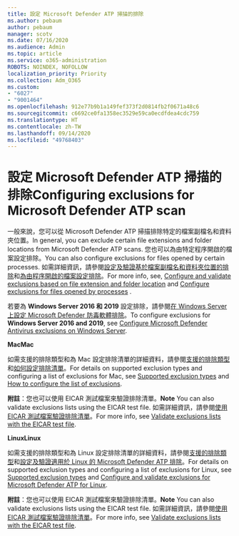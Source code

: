 ```yaml
---
title: 設定 Microsoft Defender ATP 掃描的排除
ms.author: pebaum
author: pebaum
manager: scotv
ms.date: 07/16/2020
ms.audience: Admin
ms.topic: article
ms.service: o365-administration
ROBOTS: NOINDEX, NOFOLLOW
localization_priority: Priority
ms.collection: Adm_O365
ms.custom:
- "6027"
- "9001464"
ms.openlocfilehash: 912e77b9b1a149fef373f2d0814fb2f0671a48c6
ms.sourcegitcommit: c6692ce0fa1358ec3529e59ca0ecdfdea4cdc759
ms.translationtype: HT
ms.contentlocale: zh-TW
ms.lasthandoff: 09/14/2020
ms.locfileid: "49768403"
---
```

# <a name="configuring-exclusions-for-microsoft-defender-atp-scan"></a><span data-ttu-id="15fff-102">設定 Microsoft Defender ATP 掃描的排除</span><span class="sxs-lookup"><span data-stu-id="15fff-102">Configuring exclusions for Microsoft Defender ATP scan</span></span>

<span data-ttu-id="15fff-103">一般來說，您可以從 Microsoft Defender ATP 掃描排除特定的檔案副檔名和資料夾位置。</span><span class="sxs-lookup"><span data-stu-id="15fff-103">In general, you can exclude certain file extensions and folder locations from Microsoft Defender ATP scans.</span></span> <span data-ttu-id="15fff-104">您也可以為由特定程序開啟的檔案設定排除。</span><span class="sxs-lookup"><span data-stu-id="15fff-104">You can also configure exclusions for files opened by certain processes.</span></span> <span data-ttu-id="15fff-105">如需詳細資訊，請參閱[設定及驗證基於檔案副檔名和資料夾位置的排除](https://docs.microsoft.com/windows/security/threat-protection/microsoft-defender-antivirus/configure-extension-file-exclusions-microsoft-defender-antivirus)和[為由程序開啟的檔案設定排除](https://docs.microsoft.com/windows/security/threat-protection/microsoft-defender-antivirus/configure-process-opened-file-exclusions-microsoft-defender-antivirus)。</span><span class="sxs-lookup"><span data-stu-id="15fff-105">For more info, see, [Configure and validate exclusions based on file extension and folder location](https://docs.microsoft.com/windows/security/threat-protection/microsoft-defender-antivirus/configure-extension-file-exclusions-microsoft-defender-antivirus) and [Configure exclusions for files opened by processes](https://docs.microsoft.com/windows/security/threat-protection/microsoft-defender-antivirus/configure-process-opened-file-exclusions-microsoft-defender-antivirus) .</span></span>

<span data-ttu-id="15fff-106">若要為 **Windows Server 2016 和 2019** 設定排除，請參閱[在 Windows Server 上設定 Microsoft Defender 防毒軟體排除](https://docs.microsoft.com/windows/security/threat-protection/microsoft-defender-antivirus/configure-server-exclusions-microsoft-defender-antivirus)。</span><span class="sxs-lookup"><span data-stu-id="15fff-106">To configure exclusions for  **Windows Server 2016 and 2019**, see [Configure Microsoft Defender Antivirus exclusions on Windows Server](https://docs.microsoft.com/windows/security/threat-protection/microsoft-defender-antivirus/configure-server-exclusions-microsoft-defender-antivirus).</span></span>

<span data-ttu-id="15fff-107">**Mac**</span><span class="sxs-lookup"><span data-stu-id="15fff-107">**Mac**</span></span>

<span data-ttu-id="15fff-108">如需支援的排除類型和為 Mac 設定排除清單的詳細資料，請參閱[支援的排除類型](https://docs.microsoft.com/windows/security/threat-protection/microsoft-defender-atp/mac-exclusions#supported-exclusion-types)和[如何設定排除清單](https://docs.microsoft.com/windows/security/threat-protection/microsoft-defender-atp/mac-exclusions#how-to-configure-the-list-of-exclusions)。</span><span class="sxs-lookup"><span data-stu-id="15fff-108">For details on supported exclusion types and configuring a list of exclusions for Mac, see [Supported exclusion types](https://docs.microsoft.com/windows/security/threat-protection/microsoft-defender-atp/mac-exclusions#supported-exclusion-types) and [How to configure the list of exclusions](https://docs.microsoft.com/windows/security/threat-protection/microsoft-defender-atp/mac-exclusions#how-to-configure-the-list-of-exclusions).</span></span>

<span data-ttu-id="15fff-109">**附註**：您也可以使用 EICAR 測試檔案來驗證排除清單。</span><span class="sxs-lookup"><span data-stu-id="15fff-109">**Note** You can also validate exclusions lists using the EICAR test file.</span></span> <span data-ttu-id="15fff-110">如需詳細資訊，請參閱[使用 EICAR 測試檔案驗證排除清單](https://docs.microsoft.com/windows/security/threat-protection/microsoft-defender-atp/mac-exclusions#validate-exclusions-lists-with-the-eicar-test-file)。</span><span class="sxs-lookup"><span data-stu-id="15fff-110">For more info, see [Validate exclusions lists with the EICAR test file](https://docs.microsoft.com/windows/security/threat-protection/microsoft-defender-atp/mac-exclusions#validate-exclusions-lists-with-the-eicar-test-file).</span></span> 

<span data-ttu-id="15fff-111">**Linux**</span><span class="sxs-lookup"><span data-stu-id="15fff-111">**Linux**</span></span>

<span data-ttu-id="15fff-112">如需支援的排除類型和為 Linux 設定排除清單的詳細資料，請參閱[支援的排除類型](https://docs.microsoft.com/windows/security/threat-protection/microsoft-defender-atp/linux-exclusions#supported-exclusion-types)和[設定及驗證適用於 Linux 的 Microsoft Defender ATP 排除](https://docs.microsoft.com/windows/security/threat-protection/microsoft-defender-atp/linux-exclusions)。</span><span class="sxs-lookup"><span data-stu-id="15fff-112">For details on supported exclusion types and configuring a list of exclusions for Linux, see [Supported exclusion types](https://docs.microsoft.com/windows/security/threat-protection/microsoft-defender-atp/linux-exclusions#supported-exclusion-types) and [Configure and validate exclusions for Microsoft Defender ATP for Linux](https://docs.microsoft.com/windows/security/threat-protection/microsoft-defender-atp/linux-exclusions).</span></span>

<span data-ttu-id="15fff-113">**附註**：您也可以使用 EICAR 測試檔案來驗證排除清單。</span><span class="sxs-lookup"><span data-stu-id="15fff-113">**Note** You can also validate exclusions lists using the EICAR test file.</span></span> <span data-ttu-id="15fff-114">如需詳細資訊，請參閱[使用 EICAR 測試檔案驗證排除清單](https://docs.microsoft.com/windows/security/threat-protection/microsoft-defender-atp/linux-exclusions#validate-exclusions-lists-with-the-eicar-test-file)。</span><span class="sxs-lookup"><span data-stu-id="15fff-114">For more info, see [Validate exclusions lists with the EICAR test file](https://docs.microsoft.com/windows/security/threat-protection/microsoft-defender-atp/linux-exclusions#validate-exclusions-lists-with-the-eicar-test-file).</span></span> 
